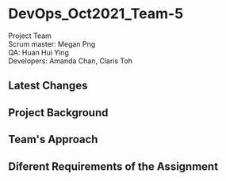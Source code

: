 # DevOps_Oct2021_Team-5

Project Team
<br>Scrum master: Megan Png
<br>QA: Huan Hui Ying
<br>Developers: Amanda Chan, Claris Toh


<h2>Latest Changes 


<h2>Project Background


<h2>Team's Approach


<h2>Diferent Requirements of the Assignment<br>

